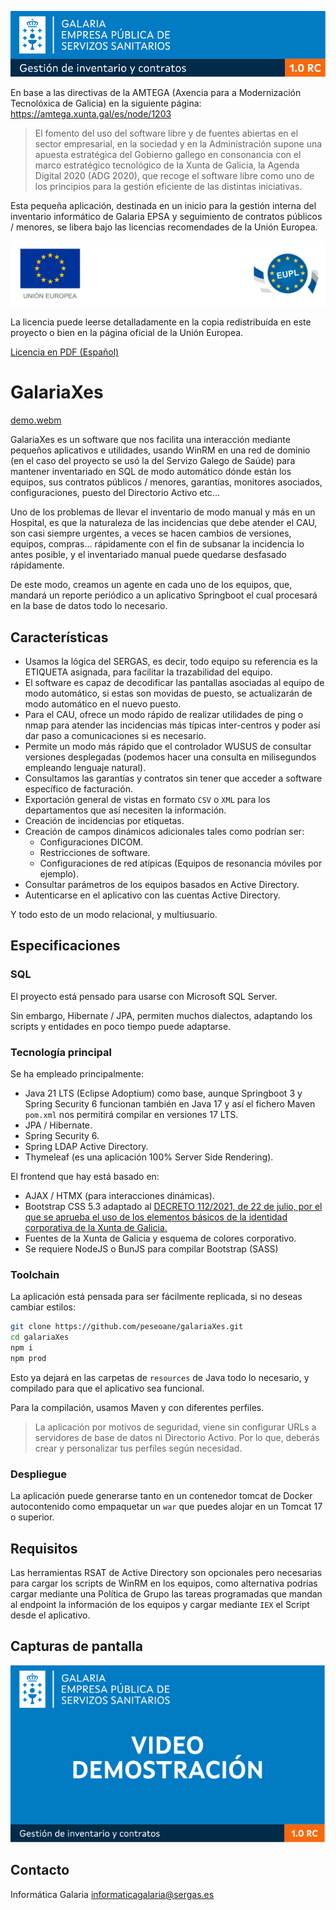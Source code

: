 ![Totem Galaria Xes](./src/main/resources/static/svg/totem.svg)

En base a las directivas de la AMTEGA (Axencia para a Modernización Tecnolóxica de Galicia) en la siguiente página: https://amtega.xunta.gal/es/node/1203

> El fomento del uso del software libre y de fuentes abiertas  en el sector empresarial, en la sociedad y en la Administración 
> supone una  apuesta estratégica del Gobierno gallego  en consonancia con el marco estratégico tecnológico de la Xunta de Galicia, 
> la Agenda Digital 2020 (ADG 2020), que recoge el software libre como uno de los principios para la gestión eficiente de las distintas iniciativas.

Esta pequeña aplicación, destinada en un inicio para la gestión interna del inventario informático de Galaria EPSA y seguimiento
de contratos públicos / menores, se libera bajo las licencias recomendades de la Unión Europea.

![EUPL License Logo](./src/main/resources/static/svg/euplBottom.svg)

La licencia puede leerse detalladamente en la copia redistribuída en este proyecto o bien en la página oficial de la Unión Europea.

[Licencia en PDF (Español)](https://joinup.ec.europa.eu/sites/default/files/custom-page/attachment/eupl_v1.2_es.pdf)

# GalariaXes

[demo.webm](https://github.com/peseoane/galariaXes/assets/47398995/fd624673-1f1a-46b1-8656-55cf9bd19986)

GalariaXes es un software que nos facilita una interacción mediante pequeños aplicativos e utilidades, usando WinRM en una
red de dominio (en el caso del proyecto se usó la del Servizo Galego de Saúde) para mantener inventariado en SQL de modo
automático dónde están los equipos, sus contratos públicos / menores, garantías, monitores asociados, configuraciones, puesto
del Directorio Activo etc...

Uno de los problemas de llevar el inventario de modo manual y más en un Hospital, es que la naturaleza de las incidencias
que debe atender el CAU, son casi siempre urgentes, a veces se hacen cambios de versiones, equipos, compras... rápidamente
con el fin de subsanar la incidencia lo antes posible, y el inventariado manual puede quedarse desfasado rápidamente.

De este modo, creamos un agente en cada uno de los equipos, que, mandará un reporte periódico a un aplicativo Springboot
el cual procesará en la base de datos todo lo necesario.

## Características

- Usamos la lógica del SERGAS, es decir, todo equipo su referencia es la ETIQUETA asignada, para facilitar la trazabilidad del equipo.
- El software es capaz de decodificar las pantallas asociadas al equipo de modo automático, si estas son movidas de puesto, se actualizarán
  de modo automático en el nuevo puesto.
- Para el CAU, ofrece un modo rápido de realizar utilidades de ping o nmap para atender las incidencias más típicas inter-centros y poder
  así dar paso a comunicaciones si es necesario.
- Permite un modo más rápido que el controlador WUSUS de consultar versiones desplegadas (podemos hacer una consulta en milisegundos empleando lenguaje natural).
- Consultamos las garantías y contratos sin tener que acceder a software específico de facturación.
- Exportación general de vistas en formato `CSV` o  `XML` para los departamentos que así necesiten la información.
- Creación de incidencias por etiquetas.
- Creación de campos dinámicos adicionales tales como podrían ser:
  - Configuraciones DICOM.
  - Restricciones de software.
  - Configuraciones de red atípicas (Equipos de resonancia móviles por ejemplo).
- Consultar parámetros de los equipos basados en Active Directory.
- Autenticarse en el aplicativo con las cuentas Active Directory.

Y todo esto de un modo relacional, y multiusuario.

## Especificaciones

### SQL

El proyecto está pensado para usarse con Microsoft SQL Server.

Sin embargo, Hibernate / JPA, permiten muchos dialectos, adaptando los scripts y entidades en poco tiempo puede adaptarse.

### Tecnología principal

Se ha empleado principalmente:

- Java 21 LTS (Eclipse Adoptium) como base, aunque Springboot 3 y Spring Security 6 funcionan también en Java 17 y así el fichero Maven `pom.xml` nos permitirá
  compilar en versiones 17 LTS.
- JPA / Hibernate.
- Spring Security 6.
- Spring LDAP Active Directory.
- Thymeleaf (es una aplicación 100% Server Side Rendering).

El frontend que hay está basado en:

- AJAX / HTMX (para interacciones dinámicas).
- Bootstrap CSS 5.3 adaptado al [DECRETO 112/2021, de 22 de julio, por el que se aprueba el uso de los elementos básicos de la identidad corporativa de la Xunta de Galicia.](https://www.xunta.gal/dog/Publicados/2021/20210802/AnuncioG0595-270721-0001_es.html)
- Fuentes de la Xunta de Galicia y esquema de colores corporativo.
- Se requiere NodeJS o BunJS para compilar Bootstrap (SASS)

### Toolchain

La aplicación está pensada para ser fácilmente replicada, si no deseas cambiar estilos:

```bash
git clone https://github.com/peseoane/galariaXes.git
cd galariaXes
npm i
npm prod
```

Esto ya dejará en las carpetas de `resources` de Java todo lo necesario, y compilado para que el aplicativo sea funcional.

Para la compilación, usamos Maven y con diferentes perfiles.

> La aplicación por motivos de seguridad, viene sin configurar URLs a servidores de base de datos ni Directorio Activo.
> Por lo que, deberás crear y personalizar tus perfiles según necesidad.

### Despliegue

La aplicación puede generarse tanto en un contenedor tomcat de Docker autocontenido como empaquetar un `war` que puedes
alojar en un Tomcat 17 o superior.

## Requisitos

Las herramientas RSAT de Active Directory son opcionales pero necesarias para cargar los scripts de WinRM en los equipos,
como alternativa podrías cargar mediante una Política de Grupo las tareas programadas que mandan al endpoint la información
de los equipos y cargar mediante `IEX` el Script desde el aplicativo.

## Capturas de pantalla

[![Demo GALARIAXES](./src/main/resources/static/svg/demo.svg)](./src/main/resources/static/video/demo.webm)

## Contacto

Informática Galaria
informaticagalaria@sergas.es
